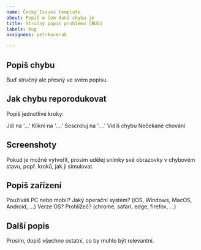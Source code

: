 ```yaml
---
name: Český Issues template
about: Popiš o čem daná chyba je
title: Stručný popis problému [BUG]
labels: bug
assignees: petrkucerak

---
```


## Popiš chybu
Buď stručný ale přesný ve svém popisu.

## Jak chybu reporodukovat

Popiš jednotlivé kroky: 

Jdi na '...'
Klikni na '....'
Sescroluj na '....'
Vidíš chybu
Nečekané chování

## Screenshoty

Pokud je možné vytvořit, prosím udělej snímky své obrazovky v chybovém stavu, popř. kroků, jak ji simulovat.

## Popiš zařízení

Používáš PC nebo mobil?
Jaký operační systém? (iOS, Windows, MacOS, Android, ...)
Verze OS?
Prohlížeč? (chrome, safari, edge, firefox, ...)

## Další popis

Prosím, dopiš všechno ostatní, co by mohlo být relevantní.
